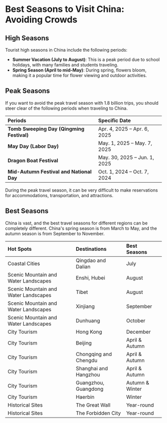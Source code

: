 # Best Seasons to Visit China: Avoiding Crowds

## High Seasons

Tourist high seasons in China include the following periods:

- **Summer Vacation (July to August)**: This is a peak period due to school holidays, with many families and students traveling.
- **Spring Season (April to mid-May)**: During spring, flowers bloom, making it a popular time for flower viewing and outdoor activities.

## Peak Seasons

If you want to avoid the peak travel season with 1.8 billion trips, you should steer clear of the following periods when traveling to China.

| Periods                                   | Specific Date                |
| :---------------------------------------- | :--------------------------- |
| **Tomb Sweeping Day (Qingming Festival)** | Apr. 4, 2025 – Apr. 6, 2025  |
| **May Day (Labor Day)**                   | May. 1, 2025 – May. 7, 2025  |
| **Dragon Boat Festival**                  | May. 30, 2025 – Jun. 1, 2025 |
| **Mid-Autumn Festival and National Day**  | Oct. 1, 2024 – Oct. 7, 2024  |

During the peak travel season, it can be very difficult to make reservations for accommodations, transportation, and attractions.

## Best Seasons

China is vast, and the best travel seasons for different regions can be completely different.
China's spring season is from March to May, and the autumn season is from September to November.

| Hot Spots                            | Destinations          | Best Seasons    |
| :----------------------------------- | :-------------------- | :-------------- |
| Coastal Cities                       | Qingdao and Dalian    | July            |
| Scenic Mountain and Water Landscapes | Enshi, Hubei          | August          |
| Scenic Mountain and Water Landscapes | Tibet                 | August          |
| Scenic Mountain and Water Landscapes | Xinjiang              | September       |
| Scenic Mountain and Water Landscapes | Dunhuang              | October         |
| City Tourism                         | Hong Kong             | December        |
| City Tourism                         | Beijing               | April & Autumn  |
| City Tourism                         | Chongqing and Chengdu | April & Autumn  |
| City Tourism                         | Shanghai and Hangzhou | April & Autumn  |
| City Tourism                         | Guangzhou, Guangdong  | Autumn & Winter |
| City Tourism                         | Haerbin               | Winter          |
| Historical Sites                     | The Great Wall        | Year-round      |
| Historical Sites                     | The Forbidden City    | Year-round      |
